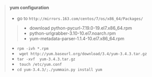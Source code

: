 > #### yum configuration
>
> - go to ```http://mirrors.163.com/centos/7/os/x86_64/Packages/ ```
>> - download python-pycurl-7.19.0-19.el7.x86_64.rpm
>> - python-urlgrabber-3.10-10.el7.noarch.rpm
>> - yum-metadata-parser-1.1.4-10.el7.x86_64.rpm
> - ```rpm -ivh *.rpm```
> - ``` wget http://yum.baseurl.org/download/3.4/yum-3.4.3.tar.gz```
> - ```tar -xvf  yum-3.4.3.tar.gz ```
> - ``` touch /etc/yum.conf```
> - ```cd yum-3.4.3/;./yummain.py install yum```
